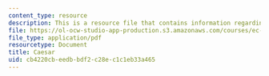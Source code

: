 ```yaml
---
content_type: resource
description: This is a resource file that contains information regarding caesar.
file: https://ol-ocw-studio-app-production.s3.amazonaws.com/courses/ec-s01-internet-technology-in-local-and-global-communities-spring-2005-summer-2005/cb4220cbeedbbdf2c28ec1c1eb33a465_MITEC_S01S05_caesar.pdf
file_type: application/pdf
resourcetype: Document
title: Caesar
uid: cb4220cb-eedb-bdf2-c28e-c1c1eb33a465
---
```

